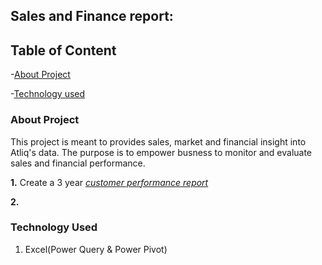## Sales and Finance report:

## Table of Content

-[About Project](#About_Project)

-[Technology used](#Technology_Used)


### About Project

This project is meant to provides sales, market and financial insight into Atliq's data. 
The purpose is to empower busness to monitor and evaluate sales and financial performance.

**1.** Create a 3 year _[customer performance report](#customerhttps://github.com/Yaw88/Excel-Sales-Finance-Analytics/blob/main/Customer%20Performance%20Report.pdf)_

**2.**


### Technology Used

1. Excel(Power Query & Power Pivot)

